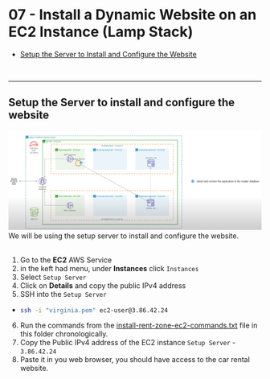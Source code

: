 # 07 - Install a Dynamic Website on an EC2 Instance (Lamp Stack)


<!-- no toc -->
- [Setup the Server to Install and Configure the Website](#setup-the-server-to-install-and-configure-the-website)




<br>

---

## Setup the Server to install and configure the website
![Image Alt text](image.png)
We will be using the setup server to install and configure the website.
<br><br>


1. Go to the **EC2** AWS Service
2. in the keft had menu, under **Instances** click `Instances`
3. Select `Setup Server`
4. Click on **Details** and copy the public IPv4 address 
5. SSH into the `Setup Server`
  - ```bash
    ssh -i "virginia.pem" ec2-user@3.86.42.24
    ```

6. Run the commands from the [install-rent-zone-ec2-commands.txt](install-rent-zone-ec2-commands.txt) file in this folder chronologically.
7. Copy the Public IPv4 address of the EC2 instance `Setup Server` - `3.86.42.24`
8. Paste it in you web browser, you should have access to the car rental website.

